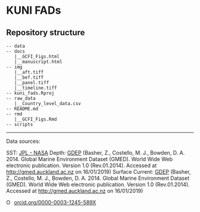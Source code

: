 # KUNI FADs


## Repository structure 

```
-- data
-- docs
   |__GCFI_Figs.html
   |__manuscript.html
-- img
   |__aft.tiff
   |__bef.tiff
   |__panel.tiff
   |__timeline.tiff
-- kuni_fads.Rproj
-- raw_data
   |__Country_level_data.csv
-- README.md
-- rmd
   |__GCFI_Figs.Rmd
-- scripts
```

--------- 

Data sources:

SST: [JPL - NASA](ftp://podaac-ftp.jpl.nasa.gov/)
Depth: [GDEP](http://gmed.auckland.ac.nz/download.html) (Basher, Z., Costello, M. J., Bowden, D. A. 2014. Global Marine Environment Dataset (GMED). World Wide Web electronic publication. Version 1.0 (Rev.01.2014). Accessed at http://gmed.auckland.ac.nz on 16/01/2019)
Surface Current: [GDEP](http://gmed.auckland.ac.nz/download.html) (Basher, Z., Costello, M. J., Bowden, D. A. 2014. Global Marine Environment Dataset (GMED). World Wide Web electronic publication. Version 1.0 (Rev.01.2014). Accessed at http://gmed.auckland.ac.nz on 16/01/2019)

<a href="https://orcid.org/0000-0003-1245-589X" target="orcid.widget" rel="noopener noreferrer" style="vertical-align:top;"><img src="https://orcid.org/sites/default/files/images/orcid_16x16.png" style="width:1em;margin-right:.5em;" alt="ORCID iD icon">orcid.org/0000-0003-1245-589X</a>

